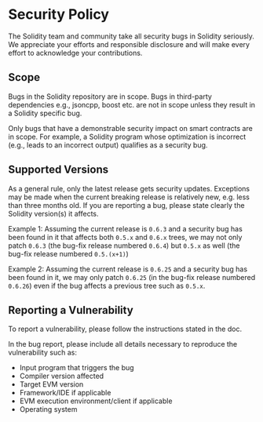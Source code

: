 # Security Policy
The Solidity team and community take all security bugs in Solidity seriously.
We appreciate your efforts and responsible disclosure and will make every effort to acknowledge your contributions.

## Scope
Bugs in the Solidity repository are in scope.
Bugs in third-party dependencies e.g., jsoncpp, boost etc. are not in scope unless they result in a Solidity specific bug.

Only bugs that have a demonstrable security impact on smart contracts are in scope.
For example, a Solidity program whose optimization is incorrect (e.g., leads to an incorrect output) qualifies as a security bug.

## Supported Versions
As a general rule, only the latest release gets security updates.
Exceptions may be made when the current breaking release is relatively new, e.g. less than three months old.
If you are reporting a bug, please state clearly the Solidity version(s) it affects.

Example 1: Assuming the current release is `0.6.3` and a security bug has been found in it that affects both `0.5.x` and `0.6.x` trees, we may not only patch `0.6.3` (the bug-fix release numbered `0.6.4`) but `0.5.x` as well (the bug-fix release numbered `0.5.(x+1)`)

Example 2: Assuming the current release is `0.6.25` and a security bug has been found in it, we may only patch `0.6.25` (in the bug-fix release numbered `0.6.26`) even if the bug affects a previous tree such as `0.5.x`.

## Reporting a Vulnerability

To report a vulnerability, please follow the instructions stated in the doc.

In the bug report, please include all details necessary to reproduce the vulnerability such as:

- Input program that triggers the bug
- Compiler version affected
- Target EVM version
- Framework/IDE if applicable
- EVM execution environment/client if applicable
- Operating system
